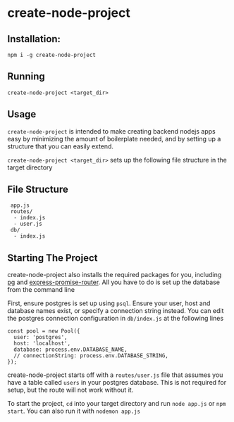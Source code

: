 # create-node-project

## Installation:
`npm i -g create-node-project`

## Running
`create-node-project <target_dir>` 

## Usage
`create-node-project` is intended to make creating backend nodejs apps easy by minimizing the amount of boilerplate needed, and by setting up a structure that you can easily extend.  

`create-node-project <target_dir>` sets up the following file structure in the target directory 

## File Structure
```
 app.js
 routes/
  - index.js
  - user.js
 db/
  - index.js
```


## Starting The Project

create-node-project also installs the required packages for you, including [pg](https://www.npmjs.com/package/pg) and [express-promise-router](https://www.npmjs.com/package/express-promise-router). All you have to do is set up the database from the command line

First, ensure postgres is set up using `psql`. Ensure your user, host and database names exist, or specify a connection string instead. You can edit the postgres connection configuration in `db/index.js` at the following lines

```
const pool = new Pool({
  user: 'postgres',
  host: 'localhost',
  database: process.env.DATABASE_NAME,
  // connectionString: process.env.DATABASE_STRING,
});
```

create-node-project starts off with a `routes/user.js` file that assumes you have a table called `users` in your postgres database. This is not required for setup, but the route will not work without it. 

To start the project, `cd` into your target directory and run `node app.js` or `npm start`. You can also run it with `nodemon app.js` 

